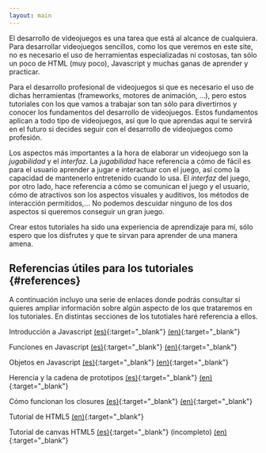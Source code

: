 ```yaml
---
layout: main
---
```


El desarrollo de videojuegos es una tarea que está al alcance de cualquiera. Para desarrollar videojuegos sencillos, como los que
veremos en este site, no es necesario el uso de herramientas especializadas ni costosas, tan sólo un poco de HTML (muy poco),
Javascript y muchas ganas de aprender y practicar.

Para el desarrollo profesional de videojuegos si que es necesario el uso de dichas herramientas (frameworks, motores de animación,
...), pero estos tutoriales con los que vamos a trabajar son tan sólo para divertirnos y conocer los fundamentos del desarrollo
de videojuegos. Estos fundamentos aplican a todo tipo de videojuegos, así que lo que aprendas aquí te servirá en el futuro si
decides seguir con el desarrollo de videojuegos como profesión.

Los aspectos más importantes a la hora de elaborar un videojuego son la *jugabilidad* y el *interfaz*. La *jugabilidad* hace
referencia a cómo de fácil es para el usuario aprender a jugar e interactuar con el juego, así como la capacidad de mantenerlo
entretenido cuando lo usa. El *interfaz* del juego, por otro lado, hace referencia a cómo se comunican el juego y el usuario,
cómo de atractivos son los aspectos visuales y auditivos, los métodos de interacción permitidos,... No podemos descuidar ninguno
de los dos aspectos si queremos conseguir un gran juego.

Crear estos tutoriales ha sido una experiencia de aprendizaje para mí, sólo espero que los disfrutes y que te sirvan para aprender
de una manera amena.


## Referencias útiles para los tutoriales {#references}

A continuación incluyo una serie de enlaces donde podrás consultar si quieres ampliar información sobre algún aspecto de los que
trataremos en los tutoriales. En distintas secciones de los tutotiales haré referencia a ellos.

Introducción a Javascript [(es)](https://developer.mozilla.org/es/docs/Web/JavaScript/Una_re-introducci%C3%B3n_a_JavaScript){:target="\_blank"} [(en)](https://developer.mozilla.org/en-US/docs/Web/JavaScript/A_re-introduction_to_JavaScript){:target="\_blank"}

Funciones en Javascript [(es)](https://developer.mozilla.org/es/docs/Web/JavaScript/Guide/Funciones){:target="\_blank"} [(en)](https://developer.mozilla.org/en-US/docs/Web/JavaScript/Guide/Functions){:target="\_blank"}

Objetos en Javascript [(es)](https://developer.mozilla.org/es/docs/Web/JavaScript/Introducci%C3%B3n_a_JavaScript_orientado_a_objetos){:target="\_blank"} [(en)](https://developer.mozilla.org/en-US/docs/Learn/JavaScript/Objects){:target="\_blank"}

Herencia y la cadena de prototipos [(es)](https://developer.mozilla.org/es/docs/Web/JavaScript/Herencia_y_la_cadena_de_protipos){:target="\_blank"} [(en)](https://developer.mozilla.org/en-US/docs/Web/JavaScript/Inheritance_and_the_prototype_chain){:target="\_blank"}

Cómo funcionan los closures [(es)](https://es.stackoverflow.com/questions/607?fromen=111102){:target="\_blank"} [(en)](https://stackoverflow.com/questions/111102/how-do-javascript-closures-work){:target="\_blank"}

Tutorial de HTML5 [(en)](https://www.w3schools.com/html/){:target="\_blank"}

Tutorial de canvas HTML5 [(es)](https://developer.mozilla.org/es/docs/Web/Guide/HTML/Canvas_tutorial){:target="\_blank"} (incompleto) [(en)](https://developer.mozilla.org/en-US/docs/Web/API/Canvas_API/Tutorial){:target="\_blank"}
